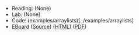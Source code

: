 * Reading: (None)
* Lab: (None)
* Code: (examples/arraylists)[../examples/arraylists]
* [EBoard](../eboards/26.md) 
  ([Source](../eboards/26.md))
  ([HTML](../eboards/26.html))
  ([PDF](../eboards/26.pdf))
